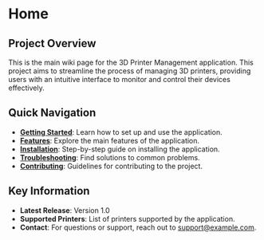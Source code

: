# Home

## Project Overview
This is the main wiki page for the 3D Printer Management application. This project aims to streamline the process of managing 3D printers, providing users with an intuitive interface to monitor and control their devices effectively.

## Quick Navigation
- **[Getting Started](Getting-Started)**: Learn how to set up and use the application.
- **[Features](Features)**: Explore the main features of the application.
- **[Installation](Installation)**: Step-by-step guide on installing the application.
- **[Troubleshooting](Troubleshooting)**: Find solutions to common problems.
- **[Contributing](Contributing)**: Guidelines for contributing to the project.

## Key Information
- **Latest Release**: Version 1.0
- **Supported Printers**: List of printers supported by the application.
- **Contact**: For questions or support, reach out to [support@example.com](mailto:support@example.com).